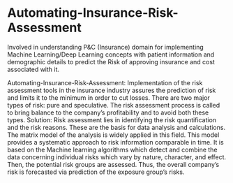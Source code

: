 # Automating-Insurance-Risk-Assessment
Involved in understanding P&amp;C (Insurance) domain for implementing Machine Learning/Deep Learning concepts with patient information and demographic details to predict the Risk of approving insurance and cost associated with it.


Automating-Insurance-Risk-Assessment: Implementation of the risk assessment tools in the insurance industry assures the prediction of risk and limits it to the minimum in order to cut losses. There are two major types of risk: pure and speculative. The risk assessment process is called to bring balance to the company’s profitability and to avoid both these types.
Solution: Risk assessment lies in identifying the risk quantification and the risk reasons. These are the basis for data analysis and calculations. The matrix model of the analysis is widely applied in this field. This model provides a systematic approach to risk information comparable in time. It is based on the Machine learning algorithms which detect and combine the data concerning individual risks which vary by nature, character, and effect. Then, the potential risk groups are assessed. Thus, the overall company’s risk is forecasted via prediction of the exposure group’s risks.
